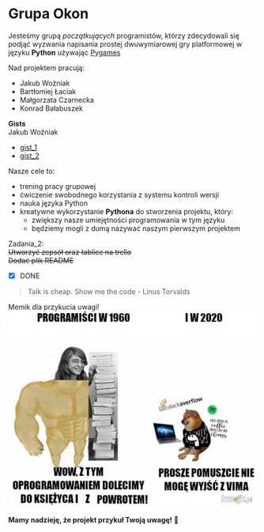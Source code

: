 # Grupa Okon

Jesteśmy grupą *początkujących* programistów, którzy zdecydowali się podjąć wyzwania napisania prostej
dwuwymiarowej gry platformowej w języku **Python** używając [Pygames](https://www.pygame.org/wiki/about)

Nad projektem pracują:
* Jakub Woźniak
* Bartłomiej Łaciak 
* Małgorzata Czarnecka
* Konrad Bałabuszek

**Gists**  
Jakub Woźniak  
* [gist_1](https://gist.github.com/jwozniak2000/c458f9a7cb6dc23ad21dca230e4ed26f)
* [gist_2](https://gist.github.com/jwozniak2000/e2dcedbbedc0c928973ac726e52aa73f)

Nasze cele to:
* trening pracy grupowej
* ćwiczenie swobodnego korzystania z systemu kontroli wersji
* nauka języka Python
* kreatywne wykorzystanie **Pythona** do stworzenia projektu, który:
  * zwiększy nasze umiejętności programowania w tym języku
  * będziemy mogli z dumą nazywać naszym pierwszym projektem
  
Zadania_2:  
~~Utworzyć zepsół oraz tablice na trello~~  
~~Dodać plik README~~  
- [x] DONE  

> Talk is cheap. Show me the code - Linus Torvalds

Memik dla przykucia uwagi!  
![GitHub Logo](/zdjecia/mem.jpg)


**Mamy nadzieję, że projekt przykuł Twoją uwagę!** :muscle:
